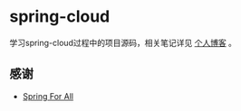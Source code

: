 # spring-cloud

学习spring-cloud过程中的项目源码，相关笔记详见 [个人博客](https://baifenghe.github.io/blog/) 。





## 感谢

- [Spring For All](http://www.spring4all.com)  